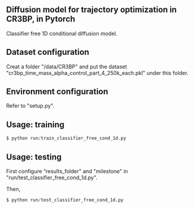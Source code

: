 ## Diffusion model for trajectory optimization in CR3BP, in Pytorch

Classifier free 1D conditional diffusion model.

## Dataset configuration

Creat a folder "/data/CR3BP" and put the dataset "cr3bp_time_mass_alpha_control_part_4_250k_each.pkl" under this folder.

## Environment configuration

Refer to "setup.py".

## Usage: training



```python
$ python run/train_classifier_free_cond_1d.py
```

## Usage: testing

First configure “results_folder" and "milestone" in "run/test_classifier_free_cond_1d.py".

Then,

```python
$ python run/test_classifier_free_cond_1d.py
```

